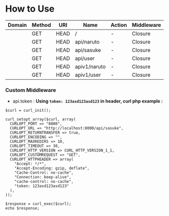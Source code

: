 


# How to Use 
| Domain | Method   | URI          | Name | Action  | Middleware |
|--|--|--|--|--|--|
|        | GET|HEAD | /            |   -   | Closure | web           |
|        | GET|HEAD | api/naruto   |   -   | Closure | api           |
|        | GET|HEAD | api/sasuke   |   -   | Closure | api,api.token |
|        | GET|HEAD | api/user     |   -   | Closure | api,auth:api  |
|        | GET|HEAD | apiv1/naruto |   -   | Closure | api           |
|        | GET|HEAD | apiv1/user   |   -   | Closure | api,auth:api  |



### Custom Middleware 
 - api.token : 
 **Using `token: 123asd123asd123` in header, curl php example :**

```
$curl = curl_init();

curl_setopt_array($curl, array(
  CURLOPT_PORT => "8000",
  CURLOPT_URL => "http://localhost:8000/api/sasuke",
  CURLOPT_RETURNTRANSFER => true,
  CURLOPT_ENCODING => "",
  CURLOPT_MAXREDIRS => 10,
  CURLOPT_TIMEOUT => 30,
  CURLOPT_HTTP_VERSION => CURL_HTTP_VERSION_1_1,
  CURLOPT_CUSTOMREQUEST => "GET",
  CURLOPT_HTTPHEADER => array(
    "Accept: */*",
    "Accept-Encoding: gzip, deflate",
    "Cache-Control: no-cache",
    "Connection: keep-alive",
    "cache-control: no-cache",
    "token: 123asd123asd123"
  ),
));

$response = curl_exec($curl);
echo $response;
```

